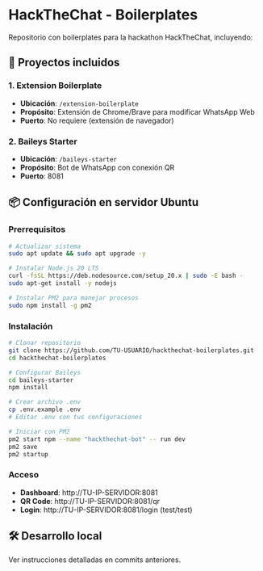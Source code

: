 # HackTheChat - Boilerplates

Repositorio con boilerplates para la hackathon HackTheChat, incluyendo:

## 🚀 Proyectos incluidos

### 1. Extension Boilerplate
- **Ubicación**: `/extension-boilerplate`
- **Propósito**: Extensión de Chrome/Brave para modificar WhatsApp Web
- **Puerto**: No requiere (extensión de navegador)

### 2. Baileys Starter
- **Ubicación**: `/baileys-starter`
- **Propósito**: Bot de WhatsApp con conexión QR
- **Puerto**: 8081

## 📦 Configuración en servidor Ubuntu

### Prerrequisitos
```bash
# Actualizar sistema
sudo apt update && sudo apt upgrade -y

# Instalar Node.js 20 LTS
curl -fsSL https://deb.nodesource.com/setup_20.x | sudo -E bash -
sudo apt-get install -y nodejs

# Instalar PM2 para manejar procesos
sudo npm install -g pm2
```

### Instalación
```bash
# Clonar repositorio
git clone https://github.com/TU-USUARIO/hackthechat-boilerplates.git
cd hackthechat-boilerplates

# Configurar Baileys
cd baileys-starter
npm install

# Crear archivo .env
cp .env.example .env
# Editar .env con tus configuraciones

# Iniciar con PM2
pm2 start npm --name "hackthechat-bot" -- run dev
pm2 save
pm2 startup
```

### Acceso
- **Dashboard**: http://TU-IP-SERVIDOR:8081
- **QR Code**: http://TU-IP-SERVIDOR:8081/qr
- **Login**: http://TU-IP-SERVIDOR:8081/login (test/test)

## 🛠️ Desarrollo local

Ver instrucciones detalladas en commits anteriores.